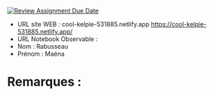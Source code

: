 [![Review Assignment Due Date](https://classroom.github.com/assets/deadline-readme-button-22041afd0340ce965d47ae6ef1cefeee28c7c493a6346c4f15d667ab976d596c.svg)](https://classroom.github.com/a/gSiCmYxP)
- URL site WEB : cool-kelpie-531885.netlify.app  https://cool-kelpie-531885.netlify.app/ 
- URL Notebook Observable :
- Nom : Rabusseau 
- Prénom : Maéna 

# Remarques :
